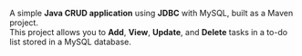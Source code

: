 A simple **Java CRUD application** using **JDBC** with MySQL, built as a Maven project.  
This project allows you to **Add**, **View**, **Update**, and **Delete** tasks in a to-do list stored in a MySQL database.
